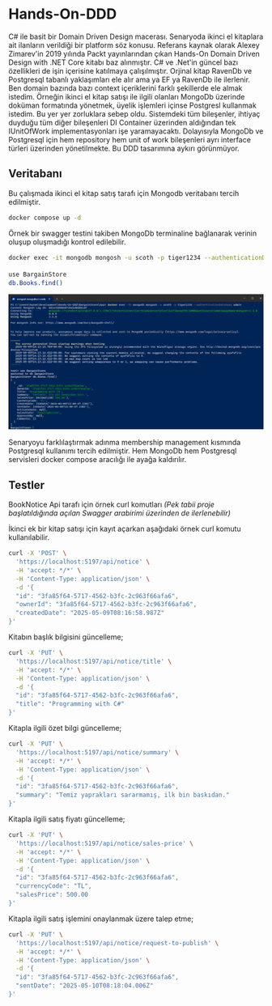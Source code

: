 # Hands-On-DDD

C# ile basit bir Domain Driven Design macerası. Senaryoda ikinci el kitaplara ait ilanların verildiği bir platform söz konusu. Referans kaynak olarak Alexey Zimarev'in 2019 yılında Packt yayınlarından çıkan Hands-On Domain Driven Design with .NET Core kitabı baz alınmıştır. C# ve .Net'in güncel bazı özellikleri de işin içerisine katılmaya çalışılmıştır. Orjinal kitap RavenDb ve Postgresql tabanlı yaklaşımları ele alır ama ya EF ya RavenDb ile ilerlenir. Ben domain bazında bazı context içeriklerini farklı şekillerde ele almak istedim. Örneğin ikinci el kitap satışı ile ilgili olanları MongoDb üzerinde doküman formatında yönetmek, üyelik işlemleri içinse Postgresl kullanmak istedim. Bu yer yer zorluklara sebep oldu. Sistemdeki tüm bileşenler, ihtiyaç duyduğu tüm diğer bileşenleri DI Container üzerinden aldığından tek IUnitOfWork implementasyonları işe yaramayacaktı. Dolayısıyla MongoDb ve Postgresql için hem repository hem unit of work bileşenleri ayrı interface türleri üzerinden yönetilmekte. Bu DDD tasarımına aykırı görünmüyor.

## Veritabanı

Bu çalışmada ikinci el kitap satış tarafı için Mongodb veritabanı tercih edilmiştir.

```bash
docker compose up -d
```

Örnek bir swagger testini takiben MongoDb terminaline bağlanarak verinin oluşup oluşmadığı kontrol edilebilir.

```bash
docker exec -it mongodb mongosh -u scoth -p tiger1234 --authenticationDatabase admin

use BargainStore
db.Books.find()
```

![Mongo Db Runtime](MongoDbRuntime.png)

Senaryoyu farklılaştırmak adınma membership management kısmında Postgresql kullanımı tercih edilmiştir. Hem MongoDb hem Postgresql servisleri docker compose aracılığı ile ayağa kaldırılır.

## Testler

BookNotice Api tarafı için örnek curl komutları _(Pek tabii proje başlatıldığında açılan Swagger arabirimi üzerinden de ilerlenebilir)_

İkinci ek bir kitap satışı için kayıt açarkan aşağıdaki örnek curl komutu kullanılabilir.

```bash
curl -X 'POST' \
  'https://localhost:5197/api/notice' \
  -H 'accept: */*' \
  -H 'Content-Type: application/json' \
  -d '{
  "id": "3fa85f64-5717-4562-b3fc-2c963f66afa6",
  "ownerId": "3fa85f64-5717-4562-b3fc-2c963f66afa6",
  "createdDate": "2025-05-09T08:16:58.987Z"
}'
```

Kitabın başlık bilgisini güncelleme;

```bash
curl -X 'PUT' \
  'https://localhost:5197/api/notice/title' \
  -H 'accept: */*' \
  -H 'Content-Type: application/json' \
  -d '{
  "id": "3fa85f64-5717-4562-b3fc-2c963f66afa6",
  "title": "Programming with C#"
}'
```

Kitapla ilgili özet bilgi güncelleme;

```bash
curl -X 'PUT' \
  'https://localhost:5197/api/notice/summary' \
  -H 'accept: */*' \
  -H 'Content-Type: application/json' \
  -d '{
  "id": "3fa85f64-5717-4562-b3fc-2c963f66afa6",
  "summary": "Temiz yaprakları sararmamış, ilk bin baskıdan."
}'
```

Kitapla ilgili satış fiyatı güncelleme;

```bash
curl -X 'PUT' \
  'https://localhost:5197/api/notice/sales-price' \
  -H 'accept: */*' \
  -H 'Content-Type: application/json' \
  -d '{
  "id": "3fa85f64-5717-4562-b3fc-2c963f66afa6",
  "currencyCode": "TL",
  "salesPrice": 500.00
}'
```

Kitapla ilgili satış işlemini onaylanmak üzere talep etme;

```bash
curl -X 'PUT' \
  'https://localhost:5197/api/notice/request-to-publish' \
  -H 'accept: */*' \
  -H 'Content-Type: application/json' \
  -d '{
  "id": "3fa85f64-5717-4562-b3fc-2c963f66afa6",
  "sentDate": "2025-05-10T08:18:04.006Z"
}'
```
